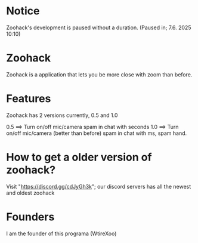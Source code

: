# Notice

Zoohack's development is paused without a duration. (Paused in; 7.6. 2025 10:10)

# Zoohack

Zoohack is a application that lets you be more close with zoom than before.

# Features

Zoohack has 2 versions currently, 0.5 and 1.0

0.5 ==> Turn on/off mic/camera spam in chat with seconds
1.0 ==> Turn on/off mic/camera (better than before) spam in chat with ms, spam hand.

# How to get a older version of zoohack?

Visit "https://discord.gg/cdJyGh3k"; our discord servers has all the newest and oldest zoohack

# Founders

I am the founder of this programa (WtireXoo) 
